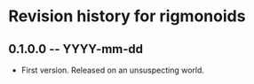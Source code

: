 # Revision history for rigmonoids

## 0.1.0.0 -- YYYY-mm-dd

* First version. Released on an unsuspecting world.
